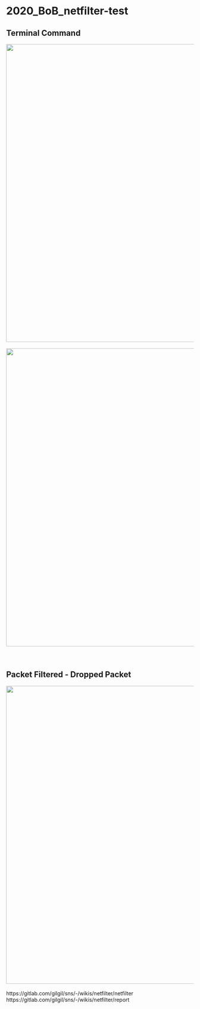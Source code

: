 # 2020_BoB_netfilter-test

<h2> Terminal Command </h2>

<div>
<img width = "800" src = "https://user-images.githubusercontent.com/58834907/90672718-8358ed80-e291-11ea-9389-d2b2d1bfe282.PNG" >
</div>
 <br>

<div>
<img width = "800" src = "https://user-images.githubusercontent.com/58834907/90671383-97035480-e28f-11ea-8ffe-496ea1b08916.PNG" >
</div>

 <br>
 <br>
<h2> Packet Filtered - Dropped Packet </h2>

<div>
<img width = "800" src = "https://user-images.githubusercontent.com/58834907/90671390-9965ae80-e28f-11ea-9ced-a80ad4137c44.PNG">
</div>

 <br>
https://gitlab.com/gilgil/sns/-/wikis/netfilter/netfilter <br>
https://gitlab.com/gilgil/sns/-/wikis/netfilter/report <br>
